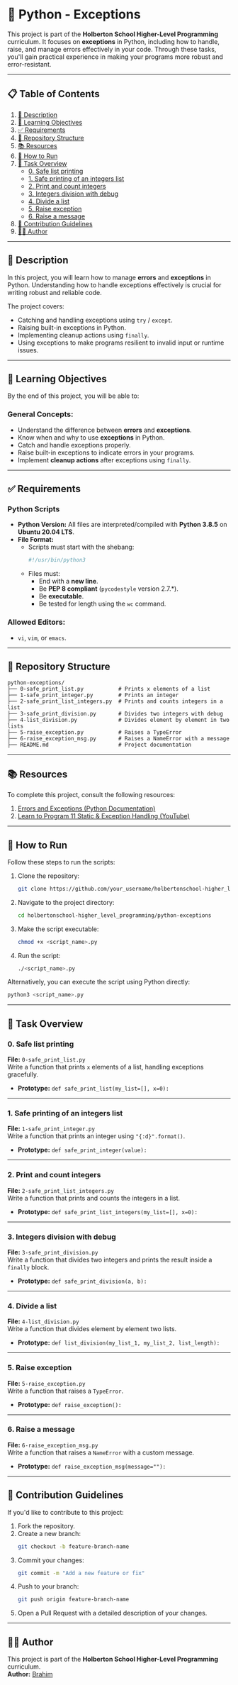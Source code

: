 
# 🐍 Python - Exceptions

This project is part of the **Holberton School Higher-Level Programming** curriculum. It focuses on **exceptions** in Python, including how to handle, raise, and manage errors effectively in your code. Through these tasks, you'll gain practical experience in making your programs more robust and error-resistant.

---

## 📋 Table of Contents

1. [📖 Description](#-description)  
2. [🎯 Learning Objectives](#-learning-objectives)  
3. [✅ Requirements](#-requirements)  
4. [📂 Repository Structure](#-repository-structure)  
5. [📚 Resources](#-resources)  
6. [🚀 How to Run](#-how-to-run)  
7. [📝 Task Overview](#-task-overview)  
   - [0. Safe list printing](#0-safe-list-printing)  
   - [1. Safe printing of an integers list](#1-safe-printing-of-an-integers-list)  
   - [2. Print and count integers](#2-print-and-count-integers)  
   - [3. Integers division with debug](#3-integers-division-with-debug)  
   - [4. Divide a list](#4-divide-a-list)  
   - [5. Raise exception](#5-raise-exception)  
   - [6. Raise a message](#6-raise-a-message)  
8. [🤝 Contribution Guidelines](#-contribution-guidelines)  
9. [👨‍💻 Author](#-author)  

---

## 📖 Description

In this project, you will learn how to manage **errors** and **exceptions** in Python. Understanding how to handle exceptions effectively is crucial for writing robust and reliable code.

The project covers:
- Catching and handling exceptions using `try` / `except`.
- Raising built-in exceptions in Python.
- Implementing cleanup actions using `finally`.
- Using exceptions to make programs resilient to invalid input or runtime issues.

---

## 🎯 Learning Objectives

By the end of this project, you will be able to:

### General Concepts:
- Understand the difference between **errors** and **exceptions**.
- Know when and why to use **exceptions** in Python.
- Catch and handle exceptions properly.
- Raise built-in exceptions to indicate errors in your programs.
- Implement **cleanup actions** after exceptions using `finally`.

---

## ✅ Requirements

### Python Scripts
- **Python Version:** All files are interpreted/compiled with **Python 3.8.5** on **Ubuntu 20.04 LTS**.
- **File Format:**
  - Scripts must start with the shebang:
    ```bash
    #!/usr/bin/python3
    ```
  - Files must:
    - End with a **new line**.
    - Be **PEP 8 compliant** (`pycodestyle` version 2.7.*).
    - Be **executable**.
    - Be tested for length using the `wc` command.

### Allowed Editors:
- `vi`, `vim`, or `emacs`.

---

## 📂 Repository Structure

```plaintext
python-exceptions/
├── 0-safe_print_list.py           # Prints x elements of a list
├── 1-safe_print_integer.py        # Prints an integer
├── 2-safe_print_list_integers.py  # Prints and counts integers in a list
├── 3-safe_print_division.py       # Divides two integers with debug
├── 4-list_division.py             # Divides element by element in two lists
├── 5-raise_exception.py           # Raises a TypeError
├── 6-raise_exception_msg.py       # Raises a NameError with a message
├── README.md                      # Project documentation
```

---

## 📚 Resources

To complete this project, consult the following resources:

1. [Errors and Exceptions (Python Documentation)](https://docs.python.org/3/tutorial/errors.html)
2. [Learn to Program 11 Static & Exception Handling (YouTube)](https://www.youtube.com/watch?v=7lmCu8wz8ro)

---

## 🚀 How to Run

Follow these steps to run the scripts:

1. Clone the repository:
   ```bash
   git clone https://github.com/your_username/holbertonschool-higher_level_programming.git
   ```

2. Navigate to the project directory:
   ```bash
   cd holbertonschool-higher_level_programming/python-exceptions
   ```

3. Make the script executable:
   ```bash
   chmod +x <script_name>.py
   ```

4. Run the script:
   ```bash
   ./<script_name>.py
   ```

Alternatively, you can execute the script using Python directly:
```bash
python3 <script_name>.py
```

---

## 📝 Task Overview

### 0. Safe list printing
**File:** `0-safe_print_list.py`  
Write a function that prints `x` elements of a list, handling exceptions gracefully.
- **Prototype:** `def safe_print_list(my_list=[], x=0):`

---

### 1. Safe printing of an integers list
**File:** `1-safe_print_integer.py`  
Write a function that prints an integer using `"{:d}".format()`.
- **Prototype:** `def safe_print_integer(value):`

---

### 2. Print and count integers
**File:** `2-safe_print_list_integers.py`  
Write a function that prints and counts the integers in a list.
- **Prototype:** `def safe_print_list_integers(my_list=[], x=0):`

---

### 3. Integers division with debug
**File:** `3-safe_print_division.py`  
Write a function that divides two integers and prints the result inside a `finally` block.
- **Prototype:** `def safe_print_division(a, b):`

---

### 4. Divide a list
**File:** `4-list_division.py`  
Write a function that divides element by element two lists.
- **Prototype:** `def list_division(my_list_1, my_list_2, list_length):`

---

### 5. Raise exception
**File:** `5-raise_exception.py`  
Write a function that raises a `TypeError`.
- **Prototype:** `def raise_exception():`

---

### 6. Raise a message
**File:** `6-raise_exception_msg.py`  
Write a function that raises a `NameError` with a custom message.
- **Prototype:** `def raise_exception_msg(message=""):`

---

## 🤝 Contribution Guidelines

If you'd like to contribute to this project:

1. Fork the repository.
2. Create a new branch:
   ```bash
   git checkout -b feature-branch-name
   ```
3. Commit your changes:
   ```bash
   git commit -m "Add a new feature or fix"
   ```
4. Push to your branch:
   ```bash
   git push origin feature-branch-name
   ```
5. Open a Pull Request with a detailed description of your changes.

---

## 👨‍💻 Author

This project is part of the **Holberton School Higher-Level Programming** curriculum.  
**Author:** [Brahim](https://github.com/Bramsovic)
```

